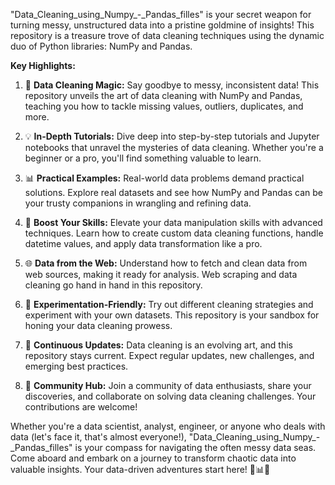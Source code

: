 "Data_Cleaning_using_Numpy_-_Pandas_filles" is your secret weapon for turning messy, unstructured data into a pristine goldmine of insights! This repository is a treasure trove of data cleaning techniques using the dynamic duo of Python libraries: NumPy and Pandas.

**Key Highlights:**

1. 🧹 **Data Cleaning Magic:** Say goodbye to messy, inconsistent data! This repository unveils the art of data cleaning with NumPy and Pandas, teaching you how to tackle missing values, outliers, duplicates, and more.

2. 💡 **In-Depth Tutorials:** Dive deep into step-by-step tutorials and Jupyter notebooks that unravel the mysteries of data cleaning. Whether you're a beginner or a pro, you'll find something valuable to learn.

3. 📊 **Practical Examples:** Real-world data problems demand practical solutions. Explore real datasets and see how NumPy and Pandas can be your trusty companions in wrangling and refining data.

4. 🚀 **Boost Your Skills:** Elevate your data manipulation skills with advanced techniques. Learn how to create custom data cleaning functions, handle datetime values, and apply data transformation like a pro.

5. 🌐 **Data from the Web:** Understand how to fetch and clean data from web sources, making it ready for analysis. Web scraping and data cleaning go hand in hand in this repository.

6. 🧪 **Experimentation-Friendly:** Try out different cleaning strategies and experiment with your own datasets. This repository is your sandbox for honing your data cleaning prowess.

7. 🚧 **Continuous Updates:** Data cleaning is an evolving art, and this repository stays current. Expect regular updates, new challenges, and emerging best practices.

8. 🌟 **Community Hub:** Join a community of data enthusiasts, share your discoveries, and collaborate on solving data cleaning challenges. Your contributions are welcome!

Whether you're a data scientist, analyst, engineer, or anyone who deals with data (let's face it, that's almost everyone!), "Data_Cleaning_using_Numpy_-_Pandas_filles" is your compass for navigating the often messy data seas. Come aboard and embark on a journey to transform chaotic data into valuable insights. Your data-driven adventures start here! 🚀📊🧹
